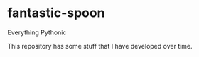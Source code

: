 # fantastic-spoon
Everything Pythonic

This repository has some stuff that I have developed over time.
